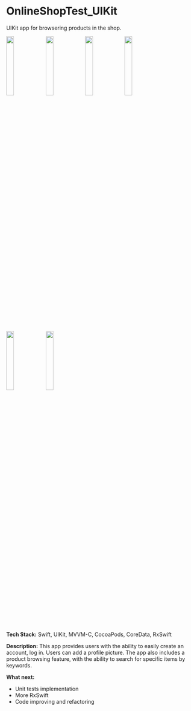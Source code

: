 # OnlineShopTest_UIKit
UIKit app for browsering products in the shop.

<img src="https://user-images.githubusercontent.com/50846656/226721420-abdcac26-3778-41f0-ba9f-f157cc1e1ccb.png" width = 20% height = 20%> <img src="https://user-images.githubusercontent.com/50846656/226721588-24e11e3a-4f08-4555-b771-53150f552b33.png" width = 20% height = 20%>
<img src="https://user-images.githubusercontent.com/50846656/226721782-07ed707e-bc16-4fee-b230-4611791e3240.png" width = 20% height = 20%>
<img src="https://user-images.githubusercontent.com/50846656/226721863-85888328-d6de-4016-992d-f88a170b17db.png" width = 20% height = 20%>
<img src="https://user-images.githubusercontent.com/50846656/226721909-7b261fd2-ab5e-4fdf-ac18-f524d3bbd644.png" width = 20% height = 20%>
<img src="https://user-images.githubusercontent.com/50846656/226721930-726fb34d-a0fe-45fb-8f8f-dddb730b4c8d.png" width = 20% height = 20%>

**Tech Stack:** Swift, UIKit, MVVM-C, CocoaPods, CoreData, RxSwift

**Description:** This app provides users with the ability to easily create an account, log in. Users can add a profile picture. The app also includes a product browsing feature, with the ability to search for specific items by keywords.

**What next:** 
- Unit tests implementation
- More RxSwift
- Code improving and refactoring
